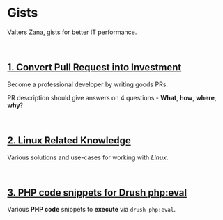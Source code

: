 # Gists

Valters Zana, gists for better IT performance.

</br>

## [**1. Convert Pull Request into Investment**](01.convert-pull-requests-into-envestment.md)

Become a professional developer by writing goods PRs.

PR description should give answers on 4 questions - **What**, **how**, **where**, **why**?

</br>

## [**2. Linux Related Knowledge**](02.linux-related-nowledge.md)

Various solutions and use-cases for working with *Linux*.

</br>

## [**3. PHP code snippets for Drush php:eval**](03.drush-php-eval-code-snippets.md)

Various **PHP code** snippets to **execute** via `drush php:eval`.

